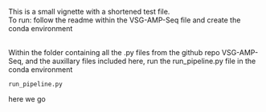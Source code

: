 This is a small vignette with a shortened test file.\
To run: follow the readme within the VSG-AMP-Seq file and create the conda environment

\
Within the folder containing all the .py files from the github repo VSG-AMP-Seq, and the auxillary files included here, run the run_pipeline.py file in the conda environment

```
run_pipeline.py
```
here we go
